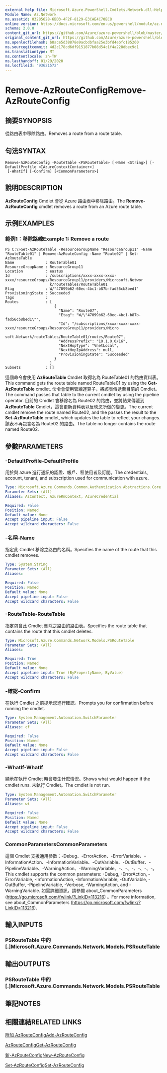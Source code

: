 ```yaml
---
external help file: Microsoft.Azure.PowerShell.Cmdlets.Network.dll-Help.xml
Module Name: Az.Network
ms.assetid: 03285628-6BD3-4F2F-8129-E3CAE4C70EC8
online version: https://docs.microsoft.com/en-us/powershell/module/az.network/remove-azrouteconfig
schema: 2.0.0
content_git_url: https://github.com/Azure/azure-powershell/blob/master/src/Network/Network/help/Remove-AzRouteConfig.md
original_content_git_url: https://github.com/Azure/azure-powershell/blob/master/src/Network/Network/help/Remove-AzRouteConfig.md
ms.openlocfilehash: b8ace5d38878e9acbdbfaa25e3bfd4ebfc185260
ms.sourcegitcommit: 4d2c178cd6df9151877b08d54c1f4a228dbec9d1
ms.translationtype: MT
ms.contentlocale: zh-TW
ms.lasthandoff: 01/29/2020
ms.locfileid: "93621572"
---
```

# <span data-ttu-id="5fab8-101">Remove-AzRouteConfig</span><span class="sxs-lookup"><span data-stu-id="5fab8-101">Remove-AzRouteConfig</span></span>

## <span data-ttu-id="5fab8-102">摘要</span><span class="sxs-lookup"><span data-stu-id="5fab8-102">SYNOPSIS</span></span>
<span data-ttu-id="5fab8-103">從路由表中移除路由。</span><span class="sxs-lookup"><span data-stu-id="5fab8-103">Removes a route from a route table.</span></span>

## <span data-ttu-id="5fab8-104">句法</span><span class="sxs-lookup"><span data-stu-id="5fab8-104">SYNTAX</span></span>

```
Remove-AzRouteConfig -RouteTable <PSRouteTable> [-Name <String>] [-DefaultProfile <IAzureContextContainer>]
 [-WhatIf] [-Confirm] [<CommonParameters>]
```

## <span data-ttu-id="5fab8-105">說明</span><span class="sxs-lookup"><span data-stu-id="5fab8-105">DESCRIPTION</span></span>
<span data-ttu-id="5fab8-106">**AzRouteConfig** Cmdlet 會從 Azure 路由表中移除路由。</span><span class="sxs-lookup"><span data-stu-id="5fab8-106">The **Remove-AzRouteConfig** cmdlet removes a route from an Azure route table.</span></span>

## <span data-ttu-id="5fab8-107">示例</span><span class="sxs-lookup"><span data-stu-id="5fab8-107">EXAMPLES</span></span>

### <span data-ttu-id="5fab8-108">範例1：移除路線</span><span class="sxs-lookup"><span data-stu-id="5fab8-108">Example 1: Remove a route</span></span>
```
PS C:\>Get-AzRouteTable -ResourceGroupName "ResourceGroup11" -Name "RouteTable01" | Remove-AzRouteConfig -Name "Route02" | Set-AzRouteTable
Name              : RouteTable01
ResourceGroupName : ResourceGroup11
Location          : eastus
Id                : /subscriptions/xxxx-xxxx-xxxx-xxxx/resourceGroups/ResourceGroup11/providers/Microsoft.Networ
                    k/routeTables/RouteTable01
Etag              : W/"47099b62-60ec-4bc1-b87b-fad56cb8bed1"
ProvisioningState : Succeeded
Tags              : 
Routes            : [
                      {
                        "Name": "Route07",
                        "Etag": "W/\"47099b62-60ec-4bc1-b87b-fad56cb8bed1\"",
                        "Id": "/subscriptions/xxxx-xxxx-xxxx-xxxx/resourceGroups/ResourceGroup11/providers/Micro
                    soft.Network/routeTables/RouteTable01/routes/Route07",
                        "AddressPrefix": "10.1.0.0/16",
                        "NextHopType": "VnetLocal",
                        "NextHopIpAddress": null, 
                        "ProvisioningState": "Succeeded"
                      }
                    ] 
Subnets           : []
```

<span data-ttu-id="5fab8-109">這個命令會使用 **AzRouteTable** Cmdlet 取得名為 RouteTable01 的路由資料表。</span><span class="sxs-lookup"><span data-stu-id="5fab8-109">This command gets the route table named RouteTable01 by using the **Get-AzRouteTable** cmdlet.</span></span>
<span data-ttu-id="5fab8-110">命令會使用管線運算子，將該表傳遞至目前的 Cmdlet。</span><span class="sxs-lookup"><span data-stu-id="5fab8-110">The command passes that table to the current cmdlet by using the pipeline operator.</span></span>
<span data-ttu-id="5fab8-111">目前的 Cmdlet 會移除名為 Route02 的路由，並將結果傳遞到 **AzRouteTable** Cmdlet，這會更新資料表以反映您所做的變更。</span><span class="sxs-lookup"><span data-stu-id="5fab8-111">The current cmdlet remove the route named Route02, and the passes the result to the **Set-AzRouteTable** cmdlet, which updates the table to reflect your changes.</span></span>
<span data-ttu-id="5fab8-112">該表不再包含名為 Route02 的路由。</span><span class="sxs-lookup"><span data-stu-id="5fab8-112">The table no longer contains the route named Route02.</span></span>

## <span data-ttu-id="5fab8-113">參數</span><span class="sxs-lookup"><span data-stu-id="5fab8-113">PARAMETERS</span></span>

### <span data-ttu-id="5fab8-114">-DefaultProfile</span><span class="sxs-lookup"><span data-stu-id="5fab8-114">-DefaultProfile</span></span>
<span data-ttu-id="5fab8-115">用於與 azure 進行通訊的認證、帳戶、租使用者及訂閱。</span><span class="sxs-lookup"><span data-stu-id="5fab8-115">The credentials, account, tenant, and subscription used for communication with azure.</span></span>

```yaml
Type: Microsoft.Azure.Commands.Common.Authentication.Abstractions.Core.IAzureContextContainer
Parameter Sets: (All)
Aliases: AzContext, AzureRmContext, AzureCredential

Required: False
Position: Named
Default value: None
Accept pipeline input: False
Accept wildcard characters: False
```

### <span data-ttu-id="5fab8-116">-名稱</span><span class="sxs-lookup"><span data-stu-id="5fab8-116">-Name</span></span>
<span data-ttu-id="5fab8-117">指定此 Cmdlet 移除之路由的名稱。</span><span class="sxs-lookup"><span data-stu-id="5fab8-117">Specifies the name of the route that this cmdlet removes.</span></span>

```yaml
Type: System.String
Parameter Sets: (All)
Aliases:

Required: False
Position: Named
Default value: None
Accept pipeline input: False
Accept wildcard characters: False
```

### <span data-ttu-id="5fab8-118">-RouteTable</span><span class="sxs-lookup"><span data-stu-id="5fab8-118">-RouteTable</span></span>
<span data-ttu-id="5fab8-119">指定包含此 Cmdlet 刪除之路由的路由表。</span><span class="sxs-lookup"><span data-stu-id="5fab8-119">Specifies the route table that contains the route that this cmdlet deletes.</span></span>

```yaml
Type: Microsoft.Azure.Commands.Network.Models.PSRouteTable
Parameter Sets: (All)
Aliases:

Required: True
Position: Named
Default value: None
Accept pipeline input: True (ByPropertyName, ByValue)
Accept wildcard characters: False
```

### <span data-ttu-id="5fab8-120">-確認</span><span class="sxs-lookup"><span data-stu-id="5fab8-120">-Confirm</span></span>
<span data-ttu-id="5fab8-121">在執行 Cmdlet 之前提示您進行確認。</span><span class="sxs-lookup"><span data-stu-id="5fab8-121">Prompts you for confirmation before running the cmdlet.</span></span>

```yaml
Type: System.Management.Automation.SwitchParameter
Parameter Sets: (All)
Aliases: cf

Required: False
Position: Named
Default value: None
Accept pipeline input: False
Accept wildcard characters: False
```

### <span data-ttu-id="5fab8-122">-WhatIf</span><span class="sxs-lookup"><span data-stu-id="5fab8-122">-WhatIf</span></span>
<span data-ttu-id="5fab8-123">顯示在執行 Cmdlet 時會發生什麼情況。</span><span class="sxs-lookup"><span data-stu-id="5fab8-123">Shows what would happen if the cmdlet runs.</span></span> <span data-ttu-id="5fab8-124">未執行 Cmdlet。</span><span class="sxs-lookup"><span data-stu-id="5fab8-124">The cmdlet is not run.</span></span>

```yaml
Type: System.Management.Automation.SwitchParameter
Parameter Sets: (All)
Aliases: wi

Required: False
Position: Named
Default value: None
Accept pipeline input: False
Accept wildcard characters: False
```

### <span data-ttu-id="5fab8-125">CommonParameters</span><span class="sxs-lookup"><span data-stu-id="5fab8-125">CommonParameters</span></span>
<span data-ttu-id="5fab8-126">這個 Cmdlet 支援通用參數：-Debug、-ErrorAction、-ErrorVariable、-InformationAction、-InformationVariable、-OutVariable、-OutBuffer、-PipelineVariable、-WarningAction、-WarningVariable、-、-、-、-、-、-。</span><span class="sxs-lookup"><span data-stu-id="5fab8-126">This cmdlet supports the common parameters: -Debug, -ErrorAction, -ErrorVariable, -InformationAction, -InformationVariable, -OutVariable, -OutBuffer, -PipelineVariable, -Verbose, -WarningAction, and -WarningVariable.</span></span> <span data-ttu-id="5fab8-127">如需詳細資訊，請參閱 about_CommonParameters (https://go.microsoft.com/fwlink/?LinkID=113216) 。</span><span class="sxs-lookup"><span data-stu-id="5fab8-127">For more information, see about_CommonParameters (https://go.microsoft.com/fwlink/?LinkID=113216).</span></span>

## <span data-ttu-id="5fab8-128">輸入</span><span class="sxs-lookup"><span data-stu-id="5fab8-128">INPUTS</span></span>

### <span data-ttu-id="5fab8-129">PSRouteTable 中的 [.]</span><span class="sxs-lookup"><span data-stu-id="5fab8-129">Microsoft.Azure.Commands.Network.Models.PSRouteTable</span></span>

## <span data-ttu-id="5fab8-130">輸出</span><span class="sxs-lookup"><span data-stu-id="5fab8-130">OUTPUTS</span></span>

### <span data-ttu-id="5fab8-131">PSRouteTable 中的 [.]</span><span class="sxs-lookup"><span data-stu-id="5fab8-131">Microsoft.Azure.Commands.Network.Models.PSRouteTable</span></span>

## <span data-ttu-id="5fab8-132">筆記</span><span class="sxs-lookup"><span data-stu-id="5fab8-132">NOTES</span></span>

## <span data-ttu-id="5fab8-133">相關連結</span><span class="sxs-lookup"><span data-stu-id="5fab8-133">RELATED LINKS</span></span>

[<span data-ttu-id="5fab8-134">附加 AzRouteConfig</span><span class="sxs-lookup"><span data-stu-id="5fab8-134">Add-AzRouteConfig</span></span>](./Add-AzRouteConfig.md)

[<span data-ttu-id="5fab8-135">AzRouteConfig</span><span class="sxs-lookup"><span data-stu-id="5fab8-135">Get-AzRouteConfig</span></span>](./Get-AzRouteConfig.md)

[<span data-ttu-id="5fab8-136">新-AzRouteConfig</span><span class="sxs-lookup"><span data-stu-id="5fab8-136">New-AzRouteConfig</span></span>](./New-AzRouteConfig.md)

[<span data-ttu-id="5fab8-137">Set-AzRouteConfig</span><span class="sxs-lookup"><span data-stu-id="5fab8-137">Set-AzRouteConfig</span></span>](./Set-AzRouteConfig.md)


